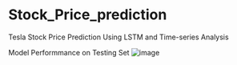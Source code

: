# Stock_Price_prediction
 Tesla Stock Price Prediction  Using LSTM and Time-series Analysis
 
 Model Performmance on Testing Set
 ![image](https://user-images.githubusercontent.com/64827508/122863079-6a6cfe80-d2df-11eb-8bae-64016d5a7907.png)

